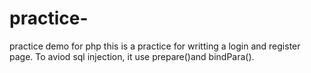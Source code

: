 # practice-
practice demo for php
this is a practice for writting a login and register page.
To aviod sql injection, it use prepare()and bindPara().
